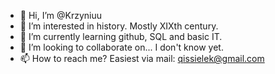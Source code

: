 - 👋 Hi, I’m @Krzyniuu
- 👀 I’m interested in history. Mostly XIXth century.
- 🌱 I’m currently learning github, SQL and basic IT.
- 💞️ I’m looking to collaborate on... I don't know yet.
- 📫 How to reach me? Easiest via mail: qissielek@gmail.com

<!---
Krzyniuu/Krzyniuu is a ✨ special ✨ repository because its `README.md` (this file) appears on your GitHub profile.
You can click the Preview link to take a look at your changes.
--->
